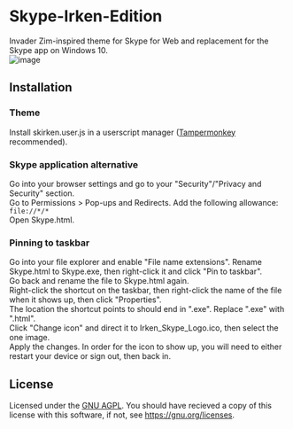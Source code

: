 # Skype-Irken-Edition
Invader Zim-inspired theme for Skype for Web and replacement for the Skype app on Windows 10.  
![image](https://github.com/ImALiteralDude/Skype-Irken-Edition/assets/81701607/0b156af3-bf01-4a1f-8925-aedd4d9703e5)




## Installation

### Theme
Install skirken.user.js in a userscript manager ([Tampermonkey](https://www.tampermonkey.net/) recommended).
### Skype application alternative
Go into your browser settings and go to your "Security"/"Privacy and Security" section.  
Go to Permissions > Pop-ups and Redirects.
Add the following allowance:  
`file://*/*`  
Open Skype.html.
### Pinning to taskbar
Go into your file explorer and enable "File name extensions".
Rename Skype.html to Skype.exe, then right-click it and click "Pin to taskbar".  
Go back and rename the file to Skype.html again.  
Right-click the shortcut on the taskbar, then right-click the name of the file when it shows up, then click "Properties".  
The location the shortcut points to should end in ".exe". Replace ".exe" with ".html".  
Click "Change icon" and direct it to Irken_Skype_Logo.ico, then select the one image.  
Apply the changes. In order for the icon to show up, you will need to either restart your device or sign out, then back in.  


## License
Licensed under the [GNU AGPL](LICENSE). You should have recieved a copy of this license with this software, if not, see https://gnu.org/licenses.
